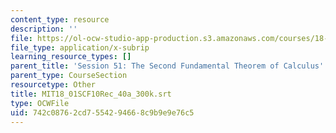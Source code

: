 ```yaml
---
content_type: resource
description: ''
file: https://ol-ocw-studio-app-production.s3.amazonaws.com/courses/18-01sc-single-variable-calculus-fall-2010/742c08762cd7554294668c9b9e9e76c5_MIT18_01SCF10Rec_40a_300k.vtt
file_type: application/x-subrip
learning_resource_types: []
parent_title: 'Session 51: The Second Fundamental Theorem of Calculus'
parent_type: CourseSection
resourcetype: Other
title: MIT18_01SCF10Rec_40a_300k.srt
type: OCWFile
uid: 742c0876-2cd7-5542-9466-8c9b9e9e76c5
---
```

